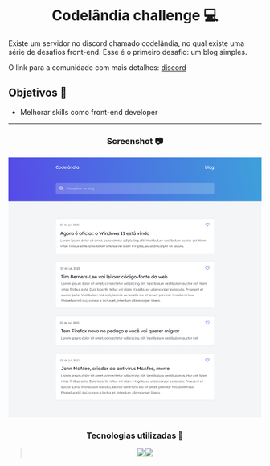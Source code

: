 
<h1 align="center"> Codelândia challenge 💻 </h1>


Existe um servidor no discord chamado codelândia, no qual existe uma série de desafios front-end. Esse é o primeiro desafio: um blog simples.

O link para a comunidade com mais detalhes: [discord](https://discord.gg/h4yh27fdfs)

<h2 align="left"> Objetivos 📌 </h2>

- Melhorar skills como front-end developer

---
<h3 align="center"> Screenshot 📷 </h3>

<div height="590em"><img src="./CSS/assets/blog.png"></div>

<h3 align="center"> Tecnologias utilizadas 🤖 </h3>

> <div align="center"><img src="https://img.shields.io/badge/HTML5-E34F26?style=for-the-badge&logo=html5&logoColor=white"><img src="https://img.shields.io/badge/CSS3-1572B6?style=for-the-badge&logo=css3&logoColor=white"></div>





